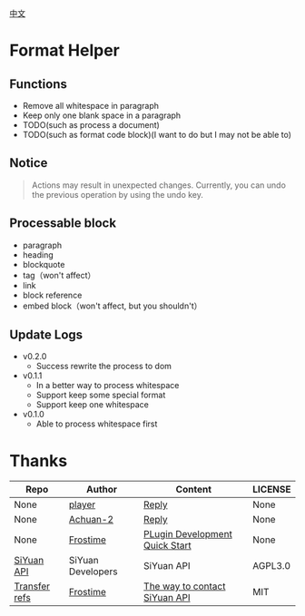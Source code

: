 [中文](https://github.com/emptylight370/sy-format-helper/blob/main/README_zh_CN.md)

# Format Helper

## Functions

- Remove all whitespace in paragraph
- Keep only one blank space in a paragraph
- TODO(such as process a document)
- TODO(such as format code block)(I want to do but I may not be able to)

## Notice

> Actions may result in unexpected changes. Currently, you can undo the previous operation by using the undo key.

## Processable block

- paragraph
- heading
- blockquote
- tag（won't affect）
- link
- block reference
- embed block（won't affect, but you shouldn't）

## Update Logs

- v0.2.0
  - Success rewrite the process to dom
- v0.1.1
  - In a better way to process whitespace
  - Support keep some special format
  - Support keep one whitespace
- v0.1.0
  - Able to process whitespace first

# Thanks

| Repo | Author | Content | LICENSE |
| --- | --- | --- | --- |
| None | [player](https://ld246.com/member/player) | [Reply](https://ld246.com/article/1734443320794/comment/1734444819260#comments) | None |
| None | [Achuan-2](https://ld246.com/member/Achuan-2) | [Reply](https://ld246.com/article/1734443320794/comment/1734451724612?r=EmptyLight#comments) | None |
| None | [Frostime](https://ld246.com/member/Frostime) | [PLugin Development Quick Start](https://ld246.com/article/1723732790981) | None |
| [SiYuan API](https://github.com/siyuan-note/siyuan/blob/master/API_zh_CN.md) | SiYuan Developers | SiYuan API | AGPL3.0 |
| [Transfer refs](https://github.com/frostime/sy-transfer-refs) | [Frostime](https://github.com/frostime) | [The way to contact SiYuan API](https://github.com/frostime/sy-transfer-refs/blob/main/src/api.ts) | MIT |